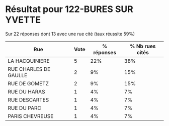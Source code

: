 # Résultat pour 122-BURES SUR YVETTE

Sur 22 réponses dont 13 avec une rue cité (taux réussite 59%)

| Rue | Vote | % réponses | % Nb rues cités|
|-----|------|------------|----------------|
| LA HACQUINIERE | 5 | 22% | 38%|
| RUE CHARLES DE GAULLE | 2 | 9% | 15%|
| RUE DE GOMETZ | 2 | 9% | 15%|
| RUE DU HARAS | 1 | 4% | 7%|
| RUE DESCARTES | 1 | 4% | 7%|
| RUE DU PARC | 1 | 4% | 7%|
| PARIS CHEVREUSE | 1 | 4% | 7%|
